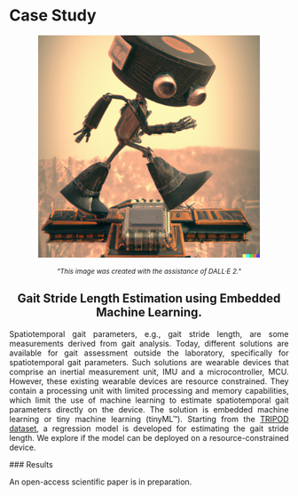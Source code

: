 # Case Study

<div style="text-align: center">
  <p>
    <img width="400px" class="center-block" src="../img/Image - Use case.png">
  </p>
</div>
<div style="text-align: center">
  <i>
    <p style="font-size: 12px"> "This image was created with the assistance of DALL·E 2."
    </p>
  </i>
</div>

<div style="text-align: center">
  <p><h2>
  Gait Stride Length Estimation using Embedded Machine Learning.
  </h2>
  </p>
</div>
<div style="text-align: justify">
  <p>Spatiotemporal gait parameters, e.g., gait stride length, are some measurements derived from gait analysis. Today, different solutions are available for gait assessment outside the laboratory, specifically for spatiotemporal gait parameters. Such solutions are wearable devices that comprise an inertial measurement unit, IMU and a microcontroller, MCU. However, these existing wearable devices are resource constrained. They contain a processing unit with limited processing and memory capabilities, which limit the use of machine learning to estimate spatiotemporal gait parameters directly on the device. The solution is embedded machine learning or tiny machine learning (tinyML™). Starting from the <a href="https://www.mdpi.com/2306-5729/6/9/95"> TRIPOD dataset</a>, a regression model is developed for estimating the gait stride length. We explore if the model can be deployed on a resource-constrained device.
    </p>
</div>
### Results

An open-access scientific paper is in preparation.

<br>